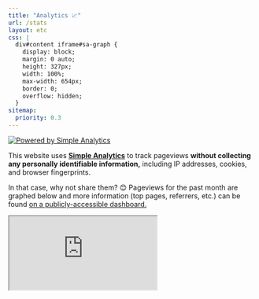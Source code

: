 ```yaml
---
title: "Analytics 📈"
url: /stats
layout: etc
css: |
  div#content iframe#sa-graph {
    display: block;
    margin: 0 auto;
    height: 327px;
    width: 100%;
    max-width: 654px;
    border: 0;
    overflow: hidden;
  }
sitemap:
  priority: 0.3
---
```


<p class="center"><a class="no-underline" href="https://simpleanalytics.com/jarv.is?utm_source=jarv.is&utm_content=badge" target="_blank" rel="noopener"><img src="https://simpleanalyticsbadge.com/jarv.is?counter=true" alt="Powered by Simple Analytics" referrerpolicy="no-referrer" crossorigin="anonymous"></a></p>

This website uses [**Simple Analytics**](https://simpleanalytics.com/?ref=jarv.is) to track pageviews **without collecting any personally identifiable information,** including IP addresses, cookies, and browser fingerprints.

In that case, why not share them? 😊 Pageviews for the past month are graphed below and more information (top pages, referrers, etc.) can be found [on a publicly-accessible dashboard.](https://simpleanalytics.com/jarv.is?utm_source=jarv.is&utm_content=badge)

<iframe id="sa-graph" src="https://simpleanalytics.com/jarv.is?color=FF4F64&amp;embed=true&amp;graph_id=1" scrolling="no" title="Simple Analytics graph"></iframe>
